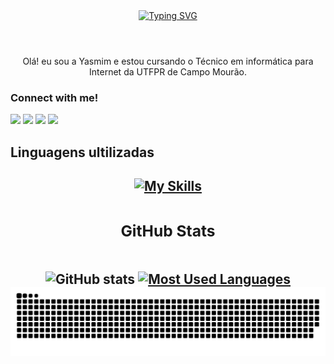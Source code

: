 <div align="center">
  <a href="https://git.io/typing-svg">
    <img src="https://readme-typing-svg.demolab.com?font=Fira+Code&weight=500&size=22&pause=1000&color=993399&center=true&vCenter=true&random=false&width=524&lines=%E2%8A%B9+Welcome+to+my+profile!+%CB%99%E1%B5%95%CB%99+%E2%8A%B9+" alt="Typing SVG">
  </a>
</div>

<img align="center" alt="" src="./src/header-gif.gif">

#

<p align="center">Olá! eu sou a Yasmim e estou cursando o Técnico em informática para Internet 
  da UTFPR de Campo Mourão.


<img align="right" alt="" height="190px" src="./src/study.gif">

<h3 align="left">Connect with me!</h3>
<div> 
  <a href="https://instagram.com/lemesyas" target="_blank"><img src="https://img.shields.io/badge/-Instagram-%23E4405F?style=for-the-badge&logo=instagram&logoColor=white" target="_blank"></a>
 <a href="https://discord.gg/ylmsx" target="_blank"><img src="https://img.shields.io/badge/Discord-7289DA?style=for-the-badge&logo=discord&logoColor=white" target="_blank"></a> 
  <a href = "mailto:ylemes@alunos.utfpr.edu.br"><img src="https://img.shields.io/badge/-Gmail-%23333?style=for-the-badge&logo=gmail&logoColor=white" target="_blank"></a>
  <a href="https://twitter.com/lemesyas" target="_blank"><img src="https://img.shields.io/badge/-Twitter-1DA1F2?style=for-the-badge&logo=twitter&logoColor=white" target="_blank">
</a>

 </a> 
  
</div>

<h2> Linguagens ultilizadas</h2>
<h2 align="center">
  
  [![My Skills](https://skillicons.dev/icons?i=javascript,python,html,css,mysql)](https://skillicons.dev)

<div style="text-align: center;" align="center">

##
  
  <h3>GitHub Stats </h3>
  <br>
  <img src="https://github-readme-stats-git-masterrstaa-rickstaa.vercel.app/api?username=Yaslemes&hide_title=true&show_icons=true&include_all_commits=false&count_private=true&line_height=25&hide=issues&bg_color=000&title_color=FF00F6&text_color=FFF&border_radius=3&border_color=36123c&icon_color=FF00F6&theme=jolly" alt="GitHub stats">

  <a href="https://github.com/Yaslemes/github-readme-stats">
    <img src="https://github-readme-stats-git-masterrstaa-rickstaa.vercel.app/api/top-langs/?username=Yaslemes&line_height=10&card_width=290&layout=compact&hide_title=false&count_private=true&langs_count=4&show_icons=true&title_color=FF00F6&hide=html,scss,less&bg_color=000&text_color=8B8B8B&border_radius=3&border_color=561760&count_private=true" alt="Most Used Languages">
  </a>
</div>


<picture align="center">
  <source media="(prefers-color-scheme: dark)" srcset="https://raw.githubusercontent.com/mari4souza/mari4souza/output/github-contribution-grid-snake-dark.svg">
  <source media="(prefers-color-scheme: light)" srcset="https://raw.githubusercontent.com/mari4souza/mari4souza/output/github-contribution-grid-snake-dark.svg">
  <img align="center" alt="github contribution grid snake animation" src="https://raw.githubusercontent.com/mari4souza/mari4souza/output/github-contribution-grid-snake.svg">
</picture>
